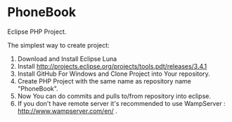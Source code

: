 PhoneBook
=========
Eclipse PHP Project.

The simplest way to create project:</br>
1. Download and Install Eclipse Luna
2. Install http://projects.eclipse.org/projects/tools.pdt/releases/3.4.1
3. Install GitHub For Windows and Clone Project into Your repository.
4. Create PHP Project with the same name  as repository name "PhoneBook".
5. Now You can do commits and pulls to/from repository into eclipse.
6. If you don't have remote server it's recommended to use WampServer : http://www.wampserver.com/en/ .
